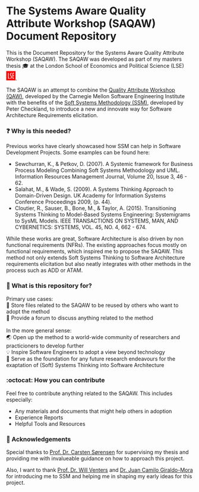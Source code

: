# The Systems Aware Quality Attribute Workshop (SAQAW) Document Repository
This is the Document Repository for the Systems Aware Quality Attribute Workshop (SAQAW). The SAQAW was developed as part of my masters thesis :mortar_board: at the London School of Economics and Political Science (LSE) &nbsp;&nbsp;&nbsp;&nbsp;[<img alt="alt_text" width="25px" src="LSELogo.jpg" />](https://www.lse.ac.uk/).

The SAQAW is an attempt to combine the [Quality Attribute Workshop (QAW)](https://insights.sei.cmu.edu/library/quality-attribute-workshop-collection/), developed by the Carnegie Mellon Software Engineering Institute with the benefits of the [Soft Systems Methodology (SSM)](https://en.wikipedia.org/wiki/Soft_systems_methodology), developed by Peter Checkland, to introduce a new and innovate way for Software Architecture Requirements elicitation. 


### :question: Why is this needed?
Previous works have clearly showcased how SSM can help in Software Development Projects. Some examples can be found here:

- Sewchurran, K., & Petkov, D. (2007). A Systemic framework for Business Process Modeling Combining Soft Systems Methodology and UML. Information Resources Management Journal, Volume 20, Issue 3, 46 - 62.
- Salahat, M., & Wade, S. (2009). A Systems Thinking Approach to Domain-Driven Design. UK Academy for Information Systems Conference Proceedings 2009, (p. 44).
- Cloutier, R., Sauser, B., Bone, M., & Taylor, A. (2015). Transitioning Systems Thinking to Model-Based Systems Engineering: Systemigrams to SysML Models. IEEE TRANSACTIONS ON SYSTEMS, MAN, AND CYBERNETICS: SYSTEMS, VOL. 45, NO. 4, 662 - 674.

While these works are great, Software Architecture is also driven by non functional requirements (NFRs). The existing approaches focus mostly on functional requirements, which inspired me to propose the SAQAW. This method not only extends Soft Systems Thinking to Software Architecture requirements elicitation but also neatly integrates with other methods in the process such as ADD or ATAM.

### :checkered_flag: What is this repository for?

Primary use cases:<br/>
:file_folder: Store files related to the SAQAW to be reused by others who want to adopt the method <br/>
:loudspeaker: Provide a forum to discuss anything related to the method
<br/><br/>
In the more general sense:<br/>
:earth_asia: Open up the method to a world-wide community of researchers and practicioners to develop further <br/>
:bulb: Inspire Software Engineers to adopt a view beyond technology <br/>
:seedling: Serve as the foundation for any future research endeavours for the exaptation of (Soft) Systems Thinking into Software Architecture

### :octocat: How you can contribute
Feel free to contribute anything related to the SAQAW. This includes especially:
- Any materials and documents that might help others in adoption
- Experience Reports
- Helpful Tools and Resources


### :clap: Acknowledgements

Special thanks to [Prof. Dr. Carsten Sørensen](http://carstensorensen.com/) for supervising my thesis and providing me with invalueable guidance on how to approach this project. 

Also, I want to thank [Prof. Dr. Will Venters]( https://www.lse.ac.uk/management/people/academic-staff/will-venters) and [Dr. Juan Camilo Giraldo-Mora](https://www.lse.ac.uk/management/people/academic-staff/juan-camilo-giraldo-mora) for introducing me to SSM and helping me in shaping my early ideas for this project.
